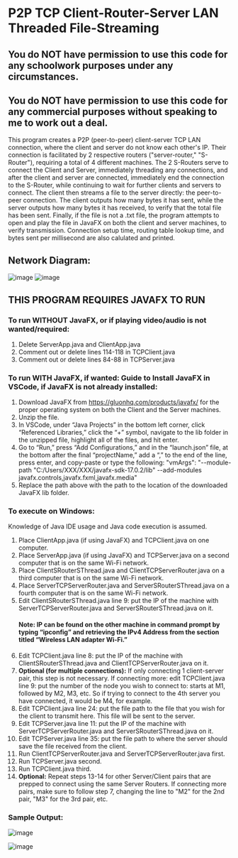 # P2P TCP Client-Router-Server LAN Threaded File-Streaming

## You do NOT have permission to use this code for any schoolwork purposes under any circumstances. 

## You do NOT have permission to use this code for any commercial purposes without speaking to me to work out a deal.

This program creates a P2P (peer-to-peer) client-server TCP LAN connection, where the client and server do not know each other's IP. Their connection is facilitated by 2 respective routers ("server-router," "S-Router"), requiring a total of 4 different machines. The 2 S-Routers serve to connect the Client and Server, immediately threading any connections, and after the client and server are connected, immediately end the connection to the S-Router, while continuing to wait for further clients and servers to connect. The client then streams a file to the server directly: the peer-to-peer connection. The client outputs how many bytes it has sent, while the server outputs how many bytes it has received, to verify that the total file has been sent. Finally, if the file is not a .txt file, the program attempts to open and play the file in JavaFX on both the client and server machines, to verify transmission. Connection setup time, routing table lookup time, and bytes sent per
millisecond are also calulated and printed.

## Network Diagram:
![image](https://user-images.githubusercontent.com/33675444/204374820-56a14a65-f2d2-45c4-8a4e-d7a04fd5932c.png)
![image](https://user-images.githubusercontent.com/33675444/204375135-4c87a129-15ad-40ad-aa1b-384b153df5c3.png)


## THIS PROGRAM REQUIRES JAVAFX TO RUN
### To run WITHOUT JavaFX, or if playing video/audio is not wanted/required:
1) Delete ServerApp.java and ClientApp.java
2) Comment out or delete lines 114-118 in TCPClient.java
3) Comment out or delete lines 84-88 in TCPServer.java

### To run WITH JavaFX, if wanted: Guide to Install JavaFX in VSCode, if JavaFX is not already installed:
1) Download JavaFX from https://gluonhq.com/products/javafx/ for the proper operating system on both the Client and the Server machines. 
2) Unzip the file. 
3) In VSCode, under “Java Projects” in the bottom left corner, click “Referenced Libraries,” click the “+” symbol, navigate to the lib folder in the unzipped file, highlight all of the files, and hit enter. 
4) Go to “Run,” press “Add Configurations,” and in the “launch.json” file, at the bottom after the final “projectName,” add a “,” to the end of the line, press enter, and copy-paste or type the following: "vmArgs": "--module-path \"C:/Users/XXX/XXX/javafx-sdk-17.0.2/lib\" --add-modules javafx.controls,javafx.fxml,javafx.media"
5) Replace the path above with the path to the location of the downloaded JavaFX lib folder.

### To execute on Windows:

Knowledge of Java IDE usage and Java code execution is assumed.

1) Place ClientApp.java (if using JavaFX) and TCPClient.java on one computer.
2) Place ServerApp.java (if using JavaFX) and TCPServer.java on a second computer that is on the same Wi-Fi network.
3) Place ClientSRouterSThread.java and ClientTCPServerRouter.java on a third computer that is on the same Wi-Fi network.
4) Place ServerTCPServerRouter.java and ServerSRouterSThread.java on a fourth computer that is on the same Wi-Fi network.
5) Edit ClientSRouterSThread.java line 9: put the IP of the machine with ServerTCPServerRouter.java and ServerSRouterSThread.java on it. 
   #### Note: IP can be found on the other machine in command prompt by typing “ipconfig” and retrieving the IPv4 Address from the section titled “Wireless LAN adapter Wi-Fi.”
6) Edit TCPClient.java line 8: put the IP of the machine with ClientSRouterSThread.java and ClientTCPServerRouter.java on it.
7) **Optional (for multiple connections):** If only connecting 1 client-server pair, this step is not necessary. If connecting more: edit TCPClient.java line 9: put the number of the node you wish to connect to: starts at M1, followed by M2, M3, etc. So if trying to connect to the 4th server you have connected, it would be M4, for example.
8) Edit TCPClient.java line 24: put the file path to the file that you wish for the client to transmit here. This file will be sent to the server.
9) Edit TCPServer.java line 11: put the IP of the machine with ServerTCPServerRouter.java and ServerSRouterSThread.java on it.
10) Edit TCPServer.java line 35: put the file path to where the server should save the file received from the client.
12) Run ClientTCPServerRouter.java and ServerTCPServerRouter.java first.
13) Run TCPServer.java second.
14) Run TCPClient.java third.
15) **Optional:** Repeat steps 13-14 for other Server/Client pairs that are prepped to connect using the same Server Routers. If connecting more pairs, make sure to follow step 7, changing the line to "M2" for the 2nd pair, "M3" for the 3rd pair, etc.

### Sample Output:

![image](https://user-images.githubusercontent.com/33675444/205214359-5fea56d9-4a91-4f09-a52d-f823a19c51b3.png)


![image](https://user-images.githubusercontent.com/33675444/205214384-cefaef50-bdf8-4fee-8cc0-10a053c2ae7d.png)

